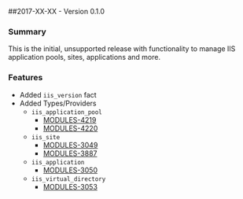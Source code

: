 ##2017-XX-XX - Version 0.1.0
### Summary
This is the initial, unsupported release with functionality to manage IIS application pools, sites, applications and more.
### Features
- Added `iis_version` fact
- Added Types/Providers
  - `iis_application_pool`
    - [MODULES-4219](https://tickets.puppetlabs.com/browse/MODULES-4219)
    - [MODULES-4220](https://tickets.puppetlabs.com/browse/MODULES-4220)
  - `iis_site`
    - [MODULES-3049](https://tickets.puppetlabs.com/browse/MODULES-3049)
    - [MODULES-3887](https://tickets.puppetlabs.com/browse/MODULES-3887)
  - `iis_application`
    - [MODULES-3050](https://tickets.puppetlabs.com/browse/MODULES-3050)
  - `iis_virtual_directory`
    - [MODULES-3053](https://tickets.puppetlabs.com/browse/MODULES-3053)
